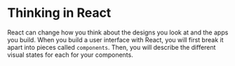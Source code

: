 # Thinking in React

React can change how you think about the designs you look at and the
apps you build. When you build a user interface with React, you will
first break it apart into pieces called `components`. Then, you will
describe the different visual states for each for your components.

